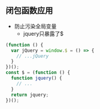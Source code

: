 ## 闭包函数应用

+ 防止污染全局变量
  + jquery只暴露了$
```javascript
(function () {
  var jQuery = window.$ = () => {
    // ...jQuery
  }
})();
const $ = (function () {
  function jquery() {
    // ...
  }
  return jquery;
})();
```